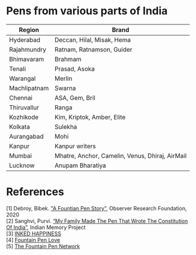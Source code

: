 # Pens from various parts of India
| Region            | Brand                                                |
| ----------------- | ---------------------------------------------------- |
| Hyderabad         | Deccan, Hilal, Misak, Hema                           |
| Rajahmundry       | Ratnam, Ratnamson, Guider                            |
| Bhimavaram        | Brahmam                                              |
| Tenali            | Prasad, Asoka                                        |
| Warangal          | Merlin                                               |
| Machlipatnam      | Swarna                                               |
| Chennai           | ASA, Gem, Bril                                       |
| Thiruvallur       | Ranga                                                |
| Kozhikode         | Kim, Kriptok, Amber, Elite                           |
| Kolkata           | Sulekha                                              |
| Aurangabad        | Mohi                                                 |
| Kanpur            | Kanpur writers                                       |
| Mumbai            | Mhatre, Anchor, Camelin, Venus, Dhiraj, AirMail      |
| Lucknow           | Anupam Bharatiya                                     |


# References
[1] Debroy, Bibek. ["A Fountian Pen Story"](https://www.orfonline.org/wp-content/uploads/2020/06/ORF-Monograph-Fountain-Pen-Story.pdf), Observer Research Foundation, 2020  
[2] Sanghvi, Purvi. [“My Family Made The Pen That Wrote The Constitution Of India”](https://www.indianmemoryproject.com/122/), Indian Memory Project  
[3] [INKED HAPPINESS](https://www.inkedhappiness.com/)  
[4] [Fountain Pen Love](http://fountainpenlove.blogspot.com/)  
[5] [The Fountain Pen Network](https://www.fountainpennetwork.com/)
